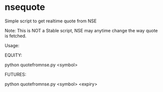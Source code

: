 # nsequote
Simple script to get realtime quote from NSE

Note: This is NOT a Stable script, NSE may anytime change the way quote is fetched.

Usage:

EQUITY:

python quotefromnse.py \<symbol\>

FUTURES:

python quotefromnse.py \<symbol\> \<expiry\>
